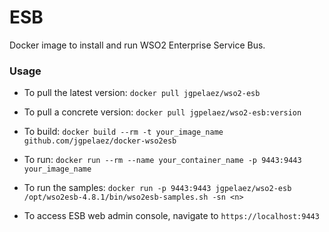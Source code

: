ESB
===

Docker image to install and run WSO2 Enterprise Service Bus. 

### Usage
* To pull the latest version: `docker pull jgpelaez/wso2-esb`
* To pull a concrete version: `docker pull jgpelaez/wso2-esb:version`
* To build: `docker build --rm -t your_image_name github.com/jgpelaez/docker-wso2esb`
* To run: `docker run --rm --name your_container_name -p 9443:9443 your_image_name`

* To run the samples: `docker run -p 9443:9443 jgpelaez/wso2-esb /opt/wso2esb-4.8.1/bin/wso2esb-samples.sh -sn <n>`

* To access ESB web admin console, navigate to `https://localhost:9443`
